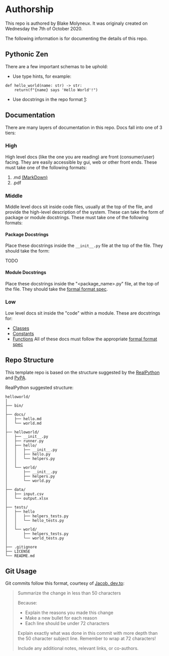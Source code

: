 # Authorship
This repo is authored by Blake Molyneux.
It was originaly created on Wednesday the 7th of October 2020.

The following information is for documenting the details of this repo.

## Pythonic Zen
There are a few important schemas to be uphold:

- Use type hints, for example:
```
def hello_world(name: str) -> str:
    return(f"{name} says 'Hello World'!")
```
- Use docstrings in the repo format [1](####package-docstrings):

## Documentation
There are many layers of documentation in this repo.
Docs fall into one of 3 tiers:

### High
High level docs (like the one you are reading) are front (consumer/user) facing. They are easily accessible by gui, web or other front ends.
These must take one of the following formats:
1. .md [(MarkDown)](https://guides.github.com/features/mastering-markdown/)
1. .pdf

### Middle
Middle level docs sit inside code files, usually at the top of the file, and provide the high-level description of the system.
These can take the form of package or module docstrings.
These must take one of the following formats:

#### Package Docstrings
Place these docstrings inside the `__init__.py` file at the top of the file. They should take the form:

TODO

#### Module Docstrings
Place these docstrings inside the "<package_name>.py" file, at the top of the file. They should take the [formal format spec](https://numpydoc.readthedocs.io/en/latest/format.html#id15).

### Low
Low level docs sit inside the "code" within a module. These are docstrings for:
- [Classes](https://numpydoc.readthedocs.io/en/latest/format.html#id9)
- [Constants](https://numpydoc.readthedocs.io/en/latest/format.html#id14)
- [Functions]()
All of these docs must follow the appropriate [formal format spec](https://numpydoc.readthedocs.io/en/latest/format.html) 

## Repo Structure
This template repo is based on the structure suggested by the [RealPython](https://realpython.com/python-application-layouts/#application-with-internal-packages) and [PyPA](https://github.com/pypa/sampleproject).

RealPython suggested structure:

```
helloworld/  
│  
├── bin/  
│  
├── docs/  
│   ├── hello.md  
│   └── world.md  
│  
├── helloworld/  
│   ├── __init__.py  
│   ├── runner.py  
│   ├── hello/  
│   │   ├── __init__.py  
│   │   ├── hello.py  
│   │   └── helpers.py  
│   │  
│   └── world/  
│       ├── __init__.py  
│       ├── helpers.py  
│       └── world.py  
│  
├── data/  
│   ├── input.csv  
│   └── output.xlsx  
│  
├── tests/  
│   ├── hello  
│   │   ├── helpers_tests.py  
│   │   └── hello_tests.py  
│   │  
│   └── world/  
│       ├── helpers_tests.py  
│       └── world_tests.py  
│  
├── .gitignore  
├── LICENSE  
└── README.md  
```

## Git Usage

Git commits follow this format, courtesy of [Jacob, dev.to](https://dev.to/jacobherrington/how-to-write-useful-commit-messages-my-commit-message-template-20n9):



>Summarize the change in less than 50 characters
>
>Because:
>- Explain the reasons you made this change
>- Make a new bullet for each reason
>- Each line should be under 72 characters
>
>Explain exactly what was done in this commit with more depth than the
>50 character subject line. Remember to wrap at 72 characters!
>
>Include any additional notes, relevant links, or co-authors.


